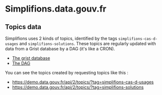 # Simplifions.data.gouv.fr

## Topics data

Simplifions uses 2 kinds of topics, identified by the tags `simplifions-cas-d-usages` and `simplifions-solutions`.
These topics are regularly updated with data from a Grist database by a DAG (it's like a CRON).

- [The grist database](https://grist.numerique.gouv.fr/o/circulation/c5pt7QVcKWWe)
- [The DAG](https://github.com/datagouv/datagouvfr_data_pipelines/blob/main/verticales/simplifions/README.md)

You can see the topics created by requesting topics like this :

- https://demo.data.gouv.fr/api/2/topics/?tag=simplifions-cas-d-usages
- https://demo.data.gouv.fr/api/2/topics/?tag=simplifions-solutions
